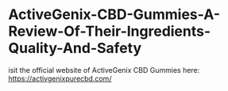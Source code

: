 # ActiveGenix-CBD-Gummies-A-Review-Of-Their-Ingredients-Quality-And-Safety
isit the official website of ActiveGenix CBD Gummies here: https://activgenixpurecbd.com/
